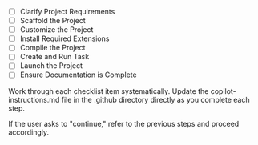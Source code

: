 - [ ] Clarify Project Requirements
- [ ] Scaffold the Project
- [ ] Customize the Project
- [ ] Install Required Extensions
- [ ] Compile the Project
- [ ] Create and Run Task
- [ ] Launch the Project
- [ ] Ensure Documentation is Complete

Work through each checklist item systematically.
Update the copilot-instructions.md file in the .github directory directly as you complete each step.

If the user asks to "continue," refer to the previous steps and proceed accordingly.
